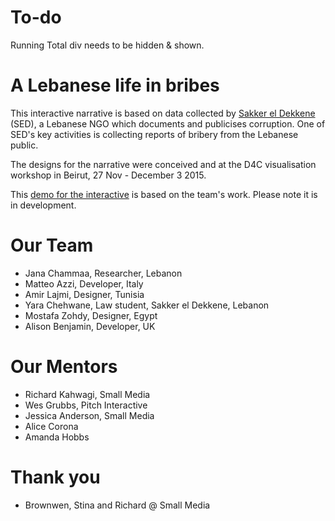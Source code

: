 # To-do 
Running Total div needs to be hidden & shown. 

# A Lebanese life in bribes

This interactive narrative is based on data collected by <a href="https://www.sakkera.com/">Sakker el Dekkene</a> (SED), a Lebanese NGO which documents and publicises corruption. One of SED's key activities is collecting reports of bribery from the Lebanese public. 

The designs for the narrative were conceived and at the D4C visualisation workshop in Beirut, 27 Nov - December 3 2015.

This <a href="http://radiocontrolled.github.io/Sakker-el-Dekkene/">demo for the interactive</a> is based on the team's work. Please note it is in development. 

# Our Team 
* Jana Chammaa, Researcher, Lebanon
* Matteo Azzi, Developer, Italy
* Amir Lajmi, Designer, Tunisia
* Yara Chehwane, Law student, Sakker el Dekkene, Lebanon
* Mostafa Zohdy, Designer, Egypt
* Alison Benjamin, Developer, UK

# Our Mentors
* Richard Kahwagi, Small Media
* Wes Grubbs, Pitch Interactive
* Jessica Anderson, Small Media
* Alice Corona
* Amanda Hobbs

# Thank you 
* Brownwen, Stina and Richard @ Small Media
